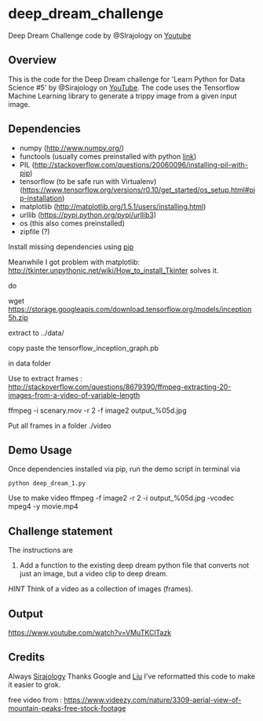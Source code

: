 # deep_dream_challenge
Deep Dream Challenge code by @SIrajology on [Youtube](https://youtu.be/MrBzgvUNr4w)

## Overview

This is the code for the Deep Dream challenge for 'Learn Python for Data Science #5' by @Sirajology on [YouTube](https://youtu.be/MrBzgvUNr4wY). The code uses the Tensorflow Machine Learning library to generate a trippy image
from a given input image. 

## Dependencies

* numpy (http://www.numpy.org/)
* functools (usually comes preinstalled with python [link](http://stackoverflow.com/questions/17871784/installing-functools-gives-me-attributeerror-module-object-has-no-attribute-c))
* PIL (http://stackoverflow.com/questions/20060096/installing-pil-with-pip)
* tensorflow (to be safe run with Virtualenv)(https://www.tensorflow.org/versions/r0.10/get_started/os_setup.html#pip-installation)
* matplotlib (http://matplotlib.org/1.5.1/users/installing.html)
* urllib (https://pypi.python.org/pypi/urllib3)
* os (this also comes preinstalled)
* zipfile (?)

Install missing dependencies using [pip](https://pip.pypa.io/en/stable/installing/)

Meanwhile I got problem with matplotlib: http://tkinter.unpythonic.net/wiki/How_to_install_Tkinter solves it.

do 

wget https://storage.googleapis.com/download.tensorflow.org/models/inception5h.zip

extract to ../data/

copy paste the tensorflow_inception_graph.pb

in data folder


Use to extract frames : http://stackoverflow.com/questions/8679390/ffmpeg-extracting-20-images-from-a-video-of-variable-length

ffmpeg -i scenary.mov -r 2 -f image2 output_%05d.jpg

Put all frames in a folder ./video

## Demo Usage

Once dependencies installed via pip, run the demo script in terminal via

```
python deep_dream_1.py
```

Use to make video ffmpeg -f image2 -r 2 -i output_%05d.jpg -vcodec mpeg4 -y movie.mp4

## Challenge statement

The instructions are 

1. Add a function to the existing deep dream python file that converts not just an image, but a video clip to deep dream. 

*HINT* Think of a video as a collection of images (frames). 

## Output

https://www.youtube.com/watch?v=VMuTKClTazk

## Credits

Always [Sirajology](https://github.com/llSourcell)
Thanks Google and [Liu](https://github.com/LiuzcEECS) I've reformatted this code to make it easier to grok. 

free video from : https://www.videezy.com/nature/3309-aerial-view-of-mountain-peaks-free-stock-footage
